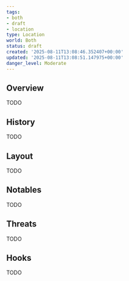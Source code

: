 ```yaml
---
tags:
- both
- draft
- location
type: Location
world: Both
status: draft
created: '2025-08-11T13:08:46.352407+00:00'
updated: '2025-08-11T13:08:51.147975+00:00'
danger_level: Moderate
---
```



## Overview

TODO
## History

TODO
## Layout

TODO
## Notables

TODO
## Threats

TODO
## Hooks

TODO
